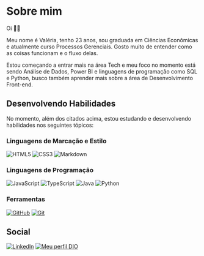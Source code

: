 # Sobre mim
Oi 👋🏽

Meu nome é Valéria, tenho 23 anos, sou graduada em Ciências Econômicas e atualmente curso Processos Gerenciais. Gosto muito de entender como as coisas funcionam e o fluxo delas.

Estou começando a entrar mais na área Tech e meu foco no momento está sendo Análise de Dados, Power BI e linguagens de programação como SQL e Python, busco também aprender mais sobre a área de Desenvolvimento Front-end.

## Desenvolvendo Habilidades
No momento, além dos citados acima, estou estudando e desenvolvendo habilidades nos seguintes tópicos:

### Linguagens de Marcação e Estilo
![HTML5](https://img.shields.io/badge/HTML5-000?style=for-the-badge&logo=html5)
![CSS3](https://img.shields.io/badge/CSS3-000?style=for-the-badge&logo=css3&logoColor=264CE4)
![Markdown](https://img.shields.io/badge/Markdown-000?style=for-the-badge&logo=markdown)

### Linguagens de Programação
![JavaScript](https://img.shields.io/badge/JavaScript-000?style=for-the-badge&logo=javascript)
![TypeScript](https://img.shields.io/badge/TypeScript-000?style=for-the-badge&logo=typescript)
![Java](https://img.shields.io/badge/Java-000?style=for-the-badge&logo=java)
![Python](https://img.shields.io/badge/Python-000?style=for-the-badge&logo=python)

### Ferramentas
[![GitHub](https://img.shields.io/badge/GitHub-000?style=for-the-badge&logo=github&logoColor=30A3DC)](https://docs.github.com/)
[![Git](https://img.shields.io/badge/Git-000?style=for-the-badge&logo=git&logoColor=E94D5F)](https://git-scm.com/doc) 
## Social

[![LinkedIn](https://img.shields.io/badge/LinkedIn-000?style=for-the-badge&logo=linkedin&logoColor=0E76A8)](https://www.linkedin.com/in/valeria-lvieira/)
[![Meu perfil DIO](https://img.shields.io/badge/-Meu%20Perfil%20DIO-black?style=for-the-badge&link=https%3A%2F%2Fdio.me%2Fusers%2Fvaleria_devieira)](https://www.dio.me/users/valeria_devieira)

